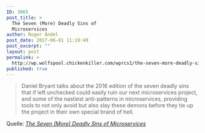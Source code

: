 ```yaml
---
ID: 3065
post_title: >
  The Seven (More) Deadly Sins of
  Microservices
author: Roger Andel
post_date: 2017-06-01 11:19:49
post_excerpt: ""
layout: post
permalink: >
  http://wp.wolfspool.chickenkiller.com/wprcs1/the-seven-more-deadly-sins-of-microservices/
published: true
---
```

<blockquote>Daniel Bryant talks about the 2016 edition of the seven deadly sins that if left unchecked could easily ruin our next microservices project, and some of the nastiest anti-patterns in microservices, providing tools to not only avoid but also slay these demons before they tie up the project in their own special brand of hell.</blockquote>
Quelle: <em><a href="https://www.infoq.com/presentations/microservices-antipatterns-2016">The Seven (More) Deadly Sins of Microservices</a></em>
